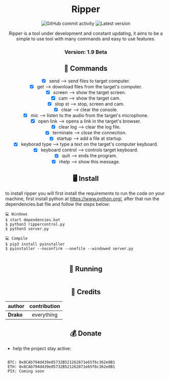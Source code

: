 <p align="center" ><img alt="" src="https://raw.githubusercontent.com/MicaelliMedeiros/micaellimedeiros/master/image/computer-illustration.png"></p>

<h1 align="center">Ripper</h1>
<p align="center">
  <img alt="GitHub commit activity" src="https://img.shields.io/github/commit-activity/m/Dr4k0D3v/Ripper">
  <img alt="Latest version" src="https://img.shields.io/github/v/release/Dr4k0D3v/Ripper" alt="Latest version">

  <p align="center">
    Ripper is a tool under development and constant updating, it aims to be a simple to use tool with many commands and easy to use features.
  </p>
</p> 

<h3><p align="center">Version: 1.9 Beta</p></h3>
 
<h2 align="center">🔧  Commands</h2>
<center>
  
  

- [x] send <file name> --> send files to target computer.
- [x] get <file name> --> download files from the target's computer.
- [x] screen --> show the target screen.
- [x] cam --> show the target cam.
- [x] stop st --> stop, screen and cam.
- [x] clear --> clear the console.
- [x] mic --> listen to the audio from the target's microphone.
- [x] open link <link> --> opens a link in the target's browser.
- [x] clear log --> clear the log file.
- [x] terminate --> close the connection.
- [x] startup <file name> --> add a file at startup.
- [x] keyborad type <text> --> type a text on the target's computer keyboard.
- [x] keyboard control --> controls target keyboard.
- [x] quit --> ends the program.
- [x] rhelp --> show this message.
</center>

<h2 align="center">🖥 Install</h2>


to install ripper you will first install the requirements to run the code on your machine, first install python at https://www.python.org/, after that run the dependencies.bat file and follow the steps below:

```
💻 Windows
$ start dependencies.bat
$ python3 rippercontrol.py
$ python3 server.py

💻 Compile
$ pip3 install pyinstaller
$ pyinstaller --noconfirm --onefile --windowed server.py
  
```

<p align="center" >
  <h2 align="center">🚀 Running</h2>
  <img alt="" src="https://uploaddeimagens.com.br/images/003/320/455/original/Screenshot_1.png?1625454484">
</p>

<h2 align="center">🙏  Credits</h2>

| author         |  contribution                              |
| -------------- |:-------------:                             |
| __Drako__      | everything                                 |


 
 <h2 align="center">💰 Donate</h2>
 
- help the project stay active:
  
 ```
  
  BTC: 0x8CAb794d439e05732B521262871e65f6c362e8B1
  ETH: 0x8CAb794d439e05732B521262871e65f6c362e8B1
  PIX: Coming soon
 ```
